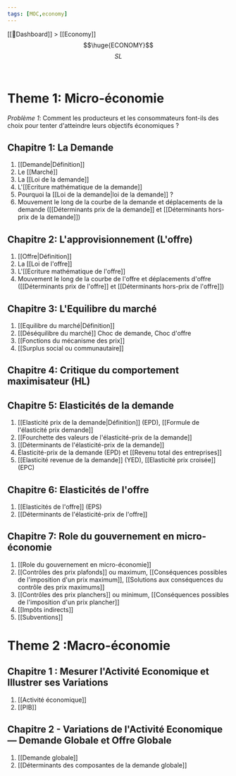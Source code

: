 ```yaml
---
tags: [MOC,economy]
---
```

[[📝Dashboard]] > [[Economy]]
<br/>
$$\huge{ECONOMY}$$
$$
SL
$$



<br/>

# Theme 1: Micro-économie
*Problème 1*: Comment les producteurs et les consommateurs font-ils des choix pour tenter d'atteindre leurs objectifs économiques ?

## Chapitre 1: La Demande
1. [[Demande|Définition]]
2. Le [[Marché]]
3. La [[Loi de la demande]]
4. L'[[Ecriture mathématique de la demande]]
5. Pourquoi la [[Loi de la demande|loi de la demande]] ?
6. Mouvement le long de la courbe de la demande et déplacements de la demande ([[Déterminants prix de la demande]] et [[Déterminants hors-prix de la demande]])

## Chapitre 2: L'approvisionnement (L'offre)
1. [[Offre|Définition]]
2. La [[Loi de l'offre]]
3. L'[[Ecriture mathématique de l'offre]]
4. Mouvement le long de la courbe de l'offre et déplacements d'offre ([[Déterminants prix de l'offre]] et [[Déterminants hors-prix de l'offre]])

## Chapitre 3: L'Equilibre du marché
1. [[Equilibre du marché|Définition]]
2. [[Déséquilibre du marché]] Choc de demande, Choc d'offre
3. [[Fonctions du mécanisme des prix]]
4. [[Surplus social ou communautaire]]

## Chapitre 4: Critique du comportement maximisateur (HL)

## Chapitre 5: Elasticités de la demande
1. [[Elasticité prix de la demande|Définition]] (EPD), [[Formule de l'élasticité prix demande]]
2. [[Fourchette des valeurs de l'élasticité-prix de la demande]]
3. [[Déterminants de l'élasticité-prix de la demande]]
4. Élasticité-prix de la demande (EPD) et [[Revenu total des entreprises]]
5. [[Elasticité revenue de la demande]] (YED), [[Elasticité prix croisée]] (EPC)

## Chapitre 6: Elasticités de l'offre
1. [[Elasticités de l'offre]] (EPS)
2. [[Déterminants de l'élasticité-prix de l'offre]]

## Chapitre 7: Role du gouvernement en micro-économie
1. [[Role du gouvernement en micro-économie]]
2. [[Contrôles des prix plafonds]] ou maximum, [[Conséquences possibles de l'imposition d'un prix maximum]], [[Solutions aux conséquences du contrôle des prix maximums]]
3. [[Contrôles des prix planchers]] ou minimum, [[Conséquences possibles de l'imposition d'un prix plancher]]
4. [[Impôts indirects]]
5. [[Subventions]]

# Theme 2 :Macro-économie


## Chapitre 1 : Mesurer l'Activité Economique et Illustrer ses Variations

1.  [[Activité économique]]
2.  [[PIB]]

## Chapitre 2 - Variations de l'Activité Economique — Demande Globale et Offre Globale

1.  [[Demande globale]]
2.  [[Déterminants des composantes de la demande globale]]